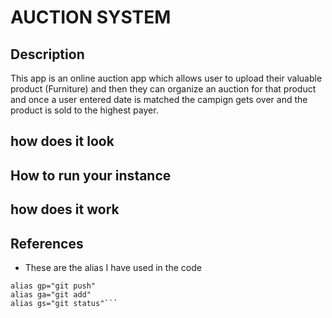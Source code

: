 # AUCTION SYSTEM

## Description

This app is an online auction app which allows user to upload their valuable product (Furniture) and then they can organize an auction for that product and once a user entered date is matched the campign gets over and the product is sold to the highest payer.

## how does it look

## How to run your instance

## how does it work 

## References
- These are the alias I have used in the code
```alias gc="git commit
alias gp="git push"
alias ga="git add"
alias gs="git status"```